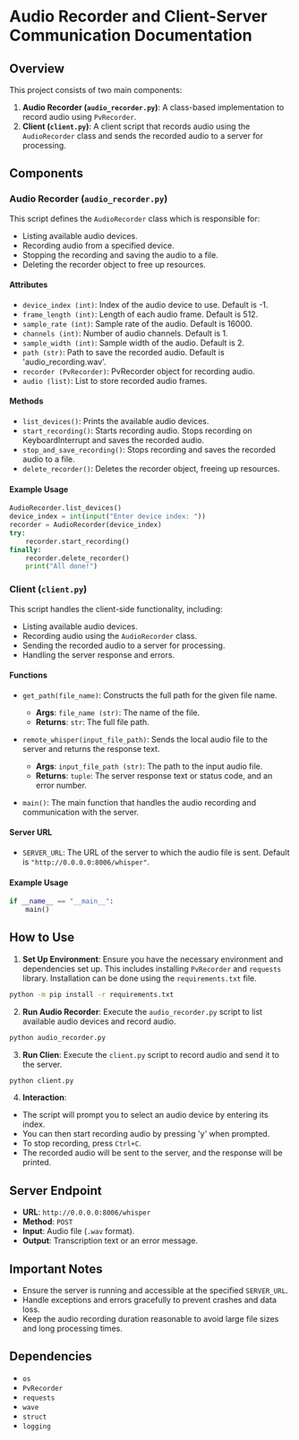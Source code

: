 # Audio Recorder and Client-Server Communication Documentation

## Overview

This project consists of two main components:
1. **Audio Recorder (`audio_recorder.py`)**: A class-based implementation to record audio using `PvRecorder`.
2. **Client (`client.py`)**: A client script that records audio using the `AudioRecorder` class and sends the recorded audio to a server for processing.

## Components

### Audio Recorder (`audio_recorder.py`)

This script defines the `AudioRecorder` class which is responsible for:
- Listing available audio devices.
- Recording audio from a specified device.
- Stopping the recording and saving the audio to a file.
- Deleting the recorder object to free up resources.

#### Attributes
- `device_index (int)`: Index of the audio device to use. Default is -1.
- `frame_length (int)`: Length of each audio frame. Default is 512.
- `sample_rate (int)`: Sample rate of the audio. Default is 16000.
- `channels (int)`: Number of audio channels. Default is 1.
- `sample_width (int)`: Sample width of the audio. Default is 2.
- `path (str)`: Path to save the recorded audio. Default is 'audio_recording.wav'.
- `recorder (PvRecorder)`: PvRecorder object for recording audio.
- `audio (list)`: List to store recorded audio frames.

#### Methods
- `list_devices()`: Prints the available audio devices.
- `start_recording()`: Starts recording audio. Stops recording on KeyboardInterrupt and saves the recorded audio.
- `stop_and_save_recording()`: Stops recording and saves the recorded audio to a file.
- `delete_recorder()`: Deletes the recorder object, freeing up resources.

#### Example Usage
```python
AudioRecorder.list_devices()
device_index = int(input("Enter device index: "))
recorder = AudioRecorder(device_index)
try:
    recorder.start_recording()
finally:
    recorder.delete_recorder()
    print("All done!")
```

### Client (`client.py`)
This script handles the client-side functionality, including:
- Listing available audio devices.
- Recording audio using the `AudioRecorder` class.
- Sending the recorded audio to a server for processing.
- Handling the server response and errors.

#### Functions

- `get_path(file_name)`: Constructs the full path for the given file name.
    - **Args**: `file_name (str)`: The name of the file.
    - **Returns**: `str`: The full file path.

- `remote_whisper(input_file_path)`: Sends the local audio file to the server and returns the response text.
    - **Args**: `input_file_path (str)`: The path to the input audio file.
    - **Returns**: `tuple`: The server response text or status code, and an error number.

- `main()`: The main function that handles the audio recording and communication with the server.

#### Server URL

- `SERVER_URL`: The URL of the server to which the audio file is sent. Default is `"http://0.0.0.0:8006/whisper"`.

#### Example Usage
```python
if __name__ == "__main__":
    main()
```

## How to Use

1. **Set Up Environment**: Ensure you have the necessary environment and dependencies set up. This includes installing `PvRecorder` and `requests` library. Installation can be done using the `requirements.txt` file.
```bash
python -m pip install -r requirements.txt
```

2. **Run Audio Recorder**: Execute the `audio_recorder.py` script to list available audio devices and record audio.
```bash
python audio_recorder.py
```

3. **Run Clien**: Execute the `client.py` script to record audio and send it to the server.
```bash
python client.py
```

4. **Interaction**:
- The script will prompt you to select an audio device by entering its index.
- You can then start recording audio by pressing 'y' when prompted.
- To stop recording, press `Ctrl+C`.
- The recorded audio will be sent to the server, and the response will be printed.

## Server Endpoint
- **URL**: `http://0.0.0.0:8006/whisper`
- **Method**: `POST`
- **Input**: Audio file (`.wav` format).
- **Output**: Transcription text or an error message.

## Important Notes
- Ensure the server is running and accessible at the specified `SERVER_URL`.
- Handle exceptions and errors gracefully to prevent crashes and data loss.
- Keep the audio recording duration reasonable to avoid large file sizes and long processing times.

## Dependencies
- `os`
- `PvRecorder`
- `requests`
- `wave`
- `struct`
- `logging`
